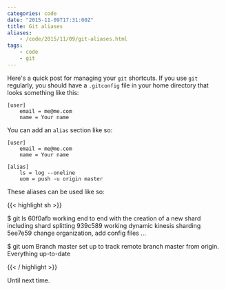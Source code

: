 ```yaml
---
categories: code
date: "2015-11-09T17:31:00Z"
title: Git aliases
aliases:
    - /code/2015/11/09/git-aliases.html
tags:
    - code
    - git
---
```


Here's a quick post for managing your `git` shortcuts. If you use `git` regularly, you should have a `.gitconfig` file in your home directory that looks something like this:

    [user]
        email = me@me.com
        name = Your name


You can add an `alias` section like so:

    [user]
        email = me@me.com
        name = Your name

    [alias]
        ls = log --oneline
        uom = push -u origin master


These aliases can be used like so:

{{< highlight sh >}}

$ git ls
60f0afb working end to end with the creation of a new shard including shard splitting
939c589 working dynamic kinesis sharding
5ee7e59 change organization, add config files
...

$ git uom
Branch master set up to track remote branch master from origin.
Everything up-to-date

{{< / highlight >}}

Until next time.

